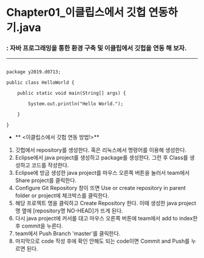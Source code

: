 **Chapter01_이클립스에서 깃헙 연동하기.java**
================================================================================
### : 자바 프로그래밍을 통한 환경 구축 및 이클립에서 깃헙을 연동 해 보자.
--------------------------------------------------------------------------------
<pre><code>
package y2019.d0713;

public class HelloWorld {

	public static void main(String[] args) {

		System.out.println("Hello World.");

	}

}
</code></pre>

* ** <이클립스에서 깃헙 연동 방법!>**

 1. 깃헙에서 repository를 생성한다. 혹은 리눅스에서 명령어를 이용해 생성한다.
 2. Eclipse에서 java project를 생성하고 package를 생성한다. 그런 후 Class를 생성하고 코드를 작성한다.
 3. Eclipse에 방금 생성한 java project를 마우스 오른쪽 버튼을 눌러서 team에서 Share project를 클릭한다.
 4. Configure Git Repository 창이 뜨면 Use  or create repository in parent folder or project에 체크박스를 클릭한다.
 5. 해당 프로젝트 명을 클릭하고 Create Repository 한다. 이때 생성한 java project 명 옆에 [repository명 NO-HEAD]가 뜨게 된다.
 6. 다시 java project에 커서를 대고 마우스 오른쪽 버튼에 team에서 add to index한 후 commit을 누른다.
 7. team에서 Push Branch 'master'를 클릭한다.
 8. 마지막으로 code 작성 후에 확인 안해도 되는 code이면 Commit and Push를 누르면 된다.
